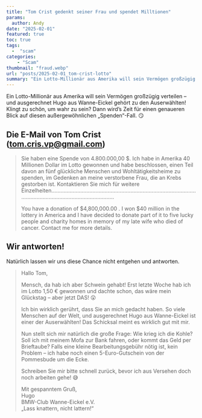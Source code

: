 ```yaml
---
title: "Tom Crist gedenkt seiner Frau und spendet Milltionen"
params:
  author: Andy
date: "2025-02-01"
featured: true
toc: true
tags: 
  -  "scam"
categories:
    - "Scam"
thumbnail: "fraud.webp"
url: "posts/2025-02-01_tom-crist-lotto"
summary: "Ein Lotto-Millionär aus Amerika will sein Vermögen großzügig verteilen – und ausgerechnet Hugo aus Wanne-Eickel gehört zu den Auserwählten! Klingt zu schön, um wahr zu sein? Dann wird’s Zeit für einen genaueren Blick auf diesen außergewöhnlichen „Spenden“-Fall. 😏"
---
```


Ein Lotto-Millionär aus Amerika will sein Vermögen großzügig verteilen – und ausgerechnet Hugo aus Wanne-Eickel gehört zu den Auserwählten! Klingt zu schön, um wahr zu sein? Dann wird’s Zeit für einen genaueren Blick auf diesen außergewöhnlichen „Spenden“-Fall. 😏

## Die E-Mail von Tom Crist (tom.cris.vp@gmail.com)

> Sie haben eine Spende von 4.800.000,00 $. Ich habe in Amerika 40 Millionen Dollar im Lotto gewonnen und habe beschlossen, einen Teil davon an fünf glückliche Menschen und Wohltätigkeitsheime zu spenden, im Gedenken an meine verstorbene Frau, die an Krebs gestorben ist. Kontaktieren Sie mich für weitere Einzelheiten............................................................................................................................................................  
>   
> You have a donation of $4,800,000.00 . I won $40 million in the lottery in America and I have decided to donate part of it to five lucky people and charity homes in memory of my late wife who died of cancer. Contact me for more details.  

## Wir antworten!

Natürlich lassen wir uns diese Chance nicht entgehen und antworten.

> Hallo Tom,    
>   
> Mensch, da hab ich aber Schwein gehabt! Erst letzte Woche hab ich im Lotto 1,50 € gewonnen und dachte schon, das wäre mein Glückstag – aber jetzt DAS! 😲    
>   
> Ich bin wirklich gerührt, dass Sie an mich gedacht haben. So viele Menschen auf der Welt, und ausgerechnet Hugo aus Wanne-Eickel ist einer der Auserwählten! Das Schicksal meint es wirklich gut mit mir.    
>   
> Nun stellt sich mir natürlich die große Frage: Wie krieg ich die Kohle? Soll ich mit meinem Mofa zur Bank fahren, oder kommt das Geld per Brieftaube? Falls eine kleine Bearbeitungsgebühr nötig ist, kein Problem – ich habe noch einen 5-Euro-Gutschein von der Pommesbude um die Ecke.    
>   
> Schreiben Sie mir bitte schnell zurück, bevor ich aus Versehen doch noch arbeiten gehe! 😅    
>   
> Mit gespanntem Gruß,    
> Hugo  
> BMW-Club Wanne-Eickel e.V.    
> „Lass knattern, nicht lattern!“    
